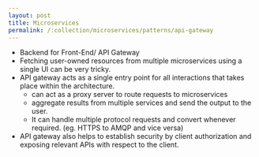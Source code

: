 ```yaml
---
layout: post
title: Microservices
permalink: /:collection/microservices/patterns/api-gateway
---
```


- Backend for Front-End/ API Gateway
- Fetching user-owned resources from multiple microservices using a single UI can be very tricky.
- API gateway acts as a single entry point for all interactions that takes place within the architecture.
  - can act as a proxy server to route requests to microservices 
  - aggregate results from multiple services and send the output to the user.
  - It can handle multiple protocol requests and convert whenever required. (eg. HTTPS to AMQP and vice versa)
- API gateway also helps to establish security by client authorization and exposing relevant APIs with respect to the client.